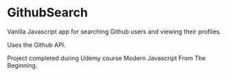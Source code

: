 # GithubSearch

Vanilla Javascript app for searching Github users and viewing their profiles.

Uses the Github API.

Project completed during Udemy course Modern Javascript From The Beginning.
